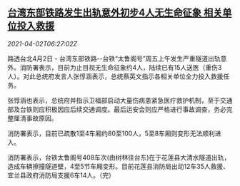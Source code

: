 <!--1617345062000-->
[台湾东部铁路发生出轨意外初步4人无生命征象 相关单位投入救援](https://cn.reuters.com/article/tw-railway-derail-0402-idCNKBS2BP0E8)
------

<div><i>2021-04-02T06:27:02Z</i></div><p>路透台北4月2日 - 台湾东部铁路--台铁“太鲁阁号”周五上午发生严重隧道出轨意外。消防署表示，目前为止目视无生命征象约4人，陆续已有15人送医（重伤3人）。对此总统府发言人张惇涵表示，总统蔡英文指示各相关单位全力投入救援任务。</p><p>张惇涵也表示，总统府并指示卫福部启动大量伤病患紧急医疗救护机制，至于交通部及台铁则应积极因应后续交通调度。最后运安会则应严格进行事故调查，务必完整厘清事故原因。</p><p>消防署表示，目前已疏散1至4车厢约80至100人，5至8车厢则变形无法顺利进入。</p><p>消防署表示，台铁太鲁阁号408车次(由树林往台东)在于花莲县大清水隧道出轨，造成车辆擦撞隧道壁，4至5节车厢变形。目前花莲县消防局出动12车35人救援、宜兰县政府消防局支援6车14人。（完）</p>
